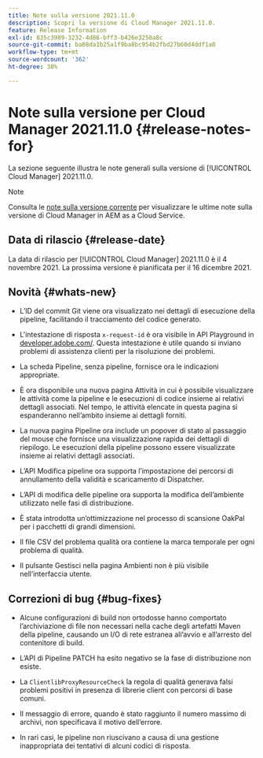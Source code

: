 ```yaml
---
title: Note sulla versione 2021.11.0
description: Scopri la versione di Cloud Manager 2021.11.0.
feature: Release Information
exl-id: 835c3989-3232-4d86-bff3-b426e3250a8c
source-git-commit: ba08da1b25a1f9ba8bc954b2fbd27b60d4ddf1a0
workflow-type: tm+mt
source-wordcount: '362'
ht-degree: 38%

---
```


# Note sulla versione per Cloud Manager 2021.11.0 {#release-notes-for}

La sezione seguente illustra le note generali sulla versione di [!UICONTROL Cloud Manager] 2021.11.0.

>[!NOTE]
>Consulta le [note sulla versione corrente](https://experienceleague.adobe.com/en/docs/experience-manager-cloud-service/content/release-notes/cloud-manager/current#getting-access) per visualizzare le ultime note sulla versione di Cloud Manager in AEM as a Cloud Service.

## Data di rilascio {#release-date}

La data di rilascio per [!UICONTROL Cloud Manager] 2021.11.0 è il 4 novembre 2021.
La prossima versione è pianificata per il 16 dicembre 2021.

## Novità {#whats-new}

* L’ID del commit Git viene ora visualizzato nei dettagli di esecuzione della pipeline, facilitando il tracciamento del codice generato.

* L&#39;intestazione di risposta `x-request-id` è ora visibile in API Playground in [developer.adobe.com/](https://developer.adobe.com/). Questa intestazione è utile quando si inviano problemi di assistenza clienti per la risoluzione dei problemi.

* La scheda Pipeline, senza pipeline, fornisce ora le indicazioni appropriate.

* È ora disponibile una nuova pagina Attività in cui è possibile visualizzare le attività come la pipeline e le esecuzioni di codice insieme ai relativi dettagli associati. Nel tempo, le attività elencate in questa pagina si espanderanno nell’ambito insieme ai dettagli forniti.

* La nuova pagina Pipeline ora include un popover di stato al passaggio del mouse che fornisce una visualizzazione rapida dei dettagli di riepilogo. Le esecuzioni della pipeline possono essere visualizzate insieme ai relativi dettagli associati.

* L’API Modifica pipeline ora supporta l’impostazione dei percorsi di annullamento della validità e scaricamento di Dispatcher.

* L’API di modifica delle pipeline ora supporta la modifica dell’ambiente utilizzato nelle fasi di distribuzione.

* È stata introdotta un’ottimizzazione nel processo di scansione OakPal per i pacchetti di grandi dimensioni.

* Il file CSV del problema qualità ora contiene la marca temporale per ogni problema di qualità.

* Il pulsante Gestisci nella pagina Ambienti non è più visibile nell’interfaccia utente.

## Correzioni di bug {#bug-fixes}

* Alcune configurazioni di build non ortodosse hanno comportato l’archiviazione di file non necessari nella cache degli artefatti Maven della pipeline, causando un I/O di rete estranea all’avvio e all’arresto del contenitore di build.

* L’API di Pipeline PATCH ha esito negativo se la fase di distribuzione non esiste.

* La `ClientlibProxyResourceCheck` la regola di qualità generava falsi problemi positivi in presenza di librerie client con percorsi di base comuni.

* Il messaggio di errore, quando è stato raggiunto il numero massimo di archivi, non specificava il motivo dell’errore.

* In rari casi, le pipeline non riuscivano a causa di una gestione inappropriata dei tentativi di alcuni codici di risposta.
